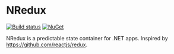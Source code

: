 # NRedux
[![Build status](https://ci.appveyor.com/api/projects/status/04vk5lxghc02dcxn?svg=true)](https://ci.appveyor.com/project/lilasquared/nredux)
[![NuGet](https://img.shields.io/nuget/v/Nuget.Core.svg)](https://www.nuget.org/packages/NRedux)

NRedux is a predictable state container for .NET apps.  Inspired by https://github.com/reactjs/redux.
